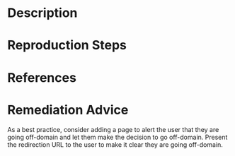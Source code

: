 # Description


# Reproduction Steps


# References


# Remediation Advice

As a best practice, consider adding a page to alert the user that they are going off-domain and let them make the decision to go off-domain. Present the redirection URL to the user to make it clear they are going off-domain.